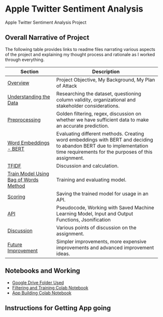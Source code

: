# Apple Twitter Sentiment Analysis

Apple Twitter Sentiment Analysis Project

## Overall Narrative of Project

The following table provides links to readme files narrating various aspects of the project and explaining my thought process and rationale as I worked through everything.

| Section                                                                | Description                                                                                                                                                                |
|------------------------------------------------------------------------|----------------------------------------------------------------------------------------------------------------------------------------------------------------------------|
| [Overview](/readmesections/Overview.md)                                | Project Objective, My Background, My Plan of Attack                                                                                                                        |
| [Understanding the Data](/readmesections/Data.md)                      | Researching the dataset, questioning column validity, organizational and stakeholder considerations.                                                                       |
| [Preprocessing](/readmesections/Preprocessing.md)                      | Golden filtering, regex, discussion on whether we have sufficient data to make an accurate prediction.                                                                     |
| [Word Embeddings - BERT](/readmesections/WordEmbeddings.md)            | Evaluating different methods. Creating word embeddings with BERT and deciding to abandon BERT due to implementation time requirements for the purposes of this assignment. |
| [TFIDF](/readmesections/TFIDF.md)                                     | Discussion and calculation.                                                                                                                                                |
| [Train Model Using Bag of Words Method](/readmesections/BagofWords.md) | Training and evaluating model.                                                                                                                                             |
| [Scoring](/readmesections/Scoring.md)                                  | Saving the trained model for usage in an API.                                                                                                                              |
| [API](/readmsesections/API.md)                                         | Pseudocode, Working with Saved Machine Learning Model, Input and Output Functions, Jsonification                                                                           |
| [Discussion](/readmesections/Discussion.md)                            | Various points of discussion on the assignment.                                                                                                                            |
| [Future Improvement](/readmesections/FutureImprovement.md)             | Simpler improvements, more expensive improvements and advanced improvement ideas.                                                                                          |

## Notebooks and Working

* [Google Drive Folder Used](https://drive.google.com/drive/folders/1WicGkBotOouPvv4pwAk1Frfj7xFOwKG4?usp=sharing)
* [Filtering and Training Colab Notebook](https://colab.research.google.com/drive/1a9ZtMX4TGZmAm_ys1MmKQieoCmPG42V1?usp=sharing)
* [App Building Colab Notebook](https://colab.research.google.com/drive/1OjLswUQWPp5jHD40PC93rNoBZqhuO4Hu?usp=sharing)


## Instructions for Getting App going
